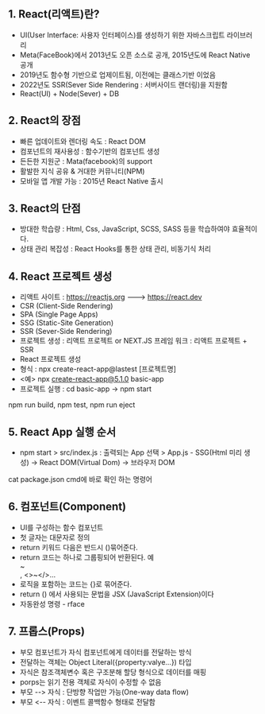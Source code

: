## 1. React(리액트)란?
- UI(User Interface: 사용자 인터페이스)를 생성하기 위한 자바스크립트 라이브러리
- Meta(FaceBook)에서 2013년도 오픈 소스로 공개, 2015년도에 React Native 공개
- 2019년도 함수형 기반으로 업제이트됨, 이전에는 클래스기반 이었음
- 2022년도 SSR(Sever Side Rendering : 서버사이드 랜더링)을 지원함
- React(UI) + Node(Sever) + DB

## 2. React의 장점
- 빠른 업데이트와 렌더링 속도 : React DOM
- 컴포넌트의 재사용성 : 함수기반의 컴포넌트 생성
- 든든한 지원군 : Mata(facebook)의 support
- 활발한 지식 공유 & 거대한 커뮤니티(NPM)
- 모바일 앱 개발 가능 : 2015년 React Native 출시

## 3. React의 단점
- 방대한 학습량 : Html, Css, JavaScript, SCSS, SASS 등을 학습하여야 효율적이다.
- 상태 관리 복잡성 : React Hooks를 통한 상태 관리, 비동기식 처리

## 4. React 프로젝트 생성
- 리액트 사이트 : https://reactjs.org ---> https://react.dev
- CSR (Client-Side Rendering)
- SPA (Single Page Apps)
- SSG (Static-Site Generation)
- SSR (Sever-Side Rendering)
- 프로젝트 생성 : 리액트 프로젝트 or NEXT.JS 프레임 워크 : 리액트 프로젝트 + SSR
- React 프로젝트 생성
- 형식 : npx create-react-app@lastest [프로젝트명]
- <예> npx create-react-app@5.1.0 basic-app
- 프로젝트 실행 : cd basic-app -> npm start

npm run build, npm test, npm run eject

## 5. React App 실행 순서
- npm start > src/index.js : 출력되는 App 선택 > App.js - SSG(Html 미리 생성)
 -> React DOM(Virtual Dom) -> 브라우저 DOM

 cat package.json cmd에 바로 확인 하는 명령어

 ## 6. 컴포넌트(Component)
 - UI를 구성하는 함수 컴포넌트
 - 첫 글자는 대문자로 정의
 - return 키워드 다음은 반드시 ()묶어준다.
 - return 코드는 하나로 그룹핑되어 반환된다.
    예 <div> ~ </div>, <>~</>...
 - 로직을 포함하는 코드는 {}로 묶어준다.
 - return () 에서 사용되는 문법을 JSX (JavaScript Extension)이다
 - 자동완성 명령 - rface

## 7. 프롭스(Props)
- 부모 컴포넌트가 자식 컴포넌트에게 데이터를 전달하는 방식
- 전달하는 객체는 Object Literal({property:valye...}) 타입
- 자식은 참조객체변수 혹은 구조분해 할당 형식으로 데이터를 매핑
- porps는 읽기 전용 객체로 자식이 수정할 수 없음
- 부모 --> 자식 : 단방향 작업만 가능(One-way data flow)
- 부모 <-- 자식 : 이벤트 콜백함수 형태로 전달함